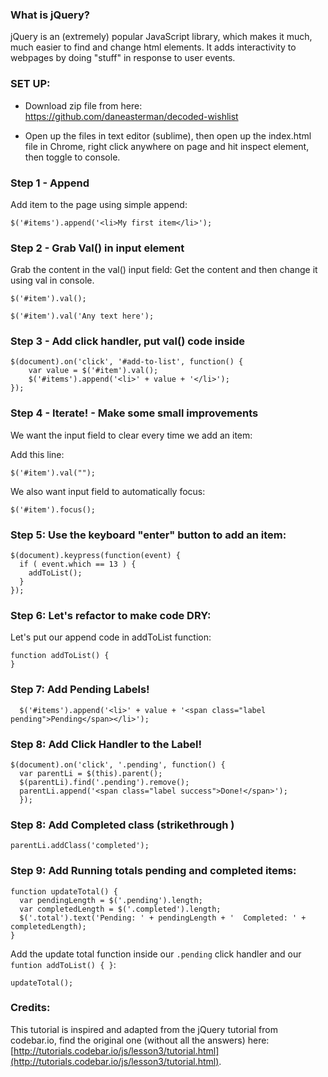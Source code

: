 ### What is jQuery?

jQuery is an (extremely) popular JavaScript library, which makes it much, much easier to find and change html elements. It adds interactivity to webpages by doing "stuff" in response to user events.

### SET UP:

- Download zip file from here: https://github.com/daneasterman/decoded-wishlist

- Open up the files in text editor (sublime), then open up the index.html file in Chrome, right click anywhere on page and hit inspect element, then toggle to console.

### Step 1 - Append

Add item to the page using simple append: 

```
$('#items').append('<li>My first item</li>');
```
	
### Step 2 - Grab Val() in input element

Grab the content in the val() input field: Get the content and then change it using val in console.

```
$('#item').val();

$('#item').val('Any text here');

```
	
### Step 3 - Add click handler, put val() code inside

```
$(document).on('click', '#add-to-list', function() {
	var value = $('#item').val();
	$('#items').append('<li>' + value + '</li>');  
});
```

### Step 4 - Iterate! - Make some small improvements

We want the input field to clear every time we add an item:

Add this line:

```
$('#item').val("");
```

We also want input field to automatically focus:

```
$('#item').focus();
```

### Step 5: Use the keyboard "enter" button to add an item:

```
$(document).keypress(function(event) {
  if ( event.which == 13 ) {
    addToList();
  }
});
```

### Step 6: Let's refactor to make code DRY:
Let's put our append code in addToList function:

```
function addToList() {
}
```

### Step 7: Add Pending Labels!

```
  $('#items').append('<li>' + value + '<span class="label pending">Pending</span></li>');
```

### Step 8: Add Click Handler to the Label!

```
$(document).on('click', '.pending', function() {
  var parentLi = $(this).parent();
  $(parentLi).find('.pending').remove();
  parentLi.append('<span class="label success">Done!</span>');
  });
  ```

### Step 8: Add Completed class (strikethrough )

```
parentLi.addClass('completed');
```

### Step 9: Add Running totals pending and completed items:

```
function updateTotal() {
  var pendingLength = $('.pending').length;
  var completedLength = $('.completed').length;
  $('.total').text('Pending: ' + pendingLength + ' 	Completed: ' + completedLength);
}
```

Add the update total function inside our `.pending` click handler and our `funtion addToList() { }`:

```
updateTotal();
```

### Credits:

This tutorial is inspired and adapted from the jQuery tutorial from codebar.io, find the original one (without all the answers) here: [http://tutorials.codebar.io/js/lesson3/tutorial.html](http://tutorials.codebar.io/js/lesson3/tutorial.html).